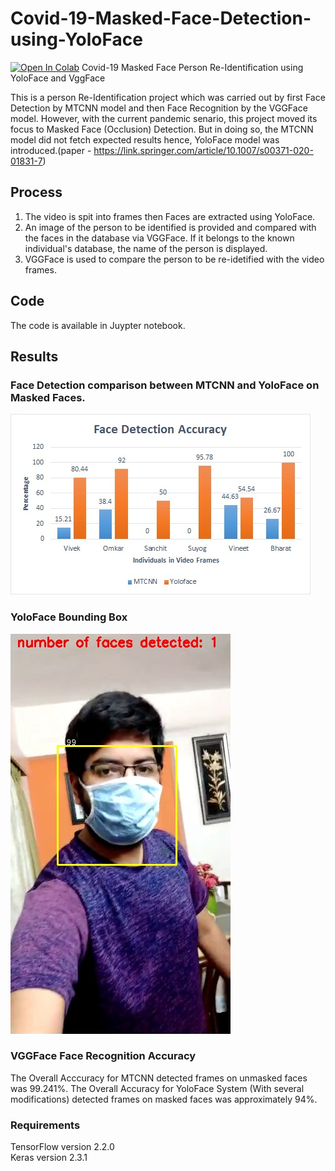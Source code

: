 # Covid-19-Masked-Face-Detection-using-YoloFace

<a href="https://colab.research.google.com/github/Vivek-23-Titan/Covid-19-Masked-Face-Detection-using-YoloFace/blob/master/Covid_19_Mask_Face_Detection_Yolo_Face.ipynb" target="_parent\"><img src="https://colab.research.google.com/assets/colab-badge.svg" alt="Open In Colab"/></a>
Covid-19 Masked Face Person Re-Identification using YoloFace and VggFace

This is a person Re-Identification project which was carried out by first Face Detection by MTCNN model and then Face Recognition by the VGGFace model. However, with the current pandemic senario, this project moved its focus to Masked Face (Occlusion) Detection. But in doing so, the MTCNN model did not fetch expected results hence, YoloFace model was introduced.(paper - https://link.springer.com/article/10.1007/s00371-020-01831-7)

## Process
1) The video is spit into frames then Faces are extracted using YoloFace.
2) An image of the person to be identified is provided and compared with the faces in the database via VGGFace. If it belongs to the known individual's database, the name of the person is displayed.
3) VGGFace is used to compare the person to be re-idetified with the video frames.

## Code
The code is available in Juypter notebook.

## Results

### Face Detection comparison between MTCNN and YoloFace on Masked Faces.
![](Images/Face_Detection_Comparison.jpeg)

### YoloFace Bounding Box

![](Images/Mask_Image.jpg)


### VGGFace Face Recognition Accuracy

The Overall Acccuracy for MTCNN detected frames on unmasked faces was 99.241%.
The Overall Accuracy for YoloFace System (With several modifications) detected frames on masked faces was approximately 94%.

### Requirements

TensorFlow version 2.2.0\
Keras version 2.3.1
